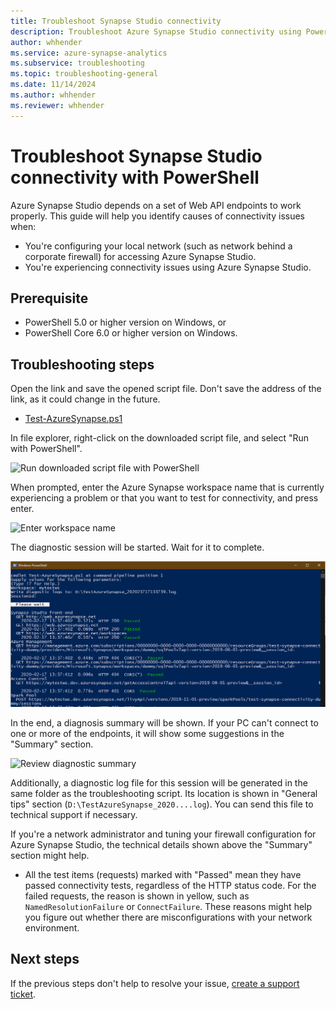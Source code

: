 ```yaml
---
title: Troubleshoot Synapse Studio connectivity
description: Troubleshoot Azure Synapse Studio connectivity using PowerShell
author: whhender 
ms.service: azure-synapse-analytics
ms.subservice: troubleshooting
ms.topic: troubleshooting-general
ms.date: 11/14/2024 
ms.author: whhender 
ms.reviewer: whhender
---
```


# Troubleshoot Synapse Studio connectivity with PowerShell

Azure Synapse Studio depends on a set of Web API endpoints to work properly. This guide will help you identify causes of connectivity issues when:

- You're configuring your local network (such as network behind a corporate firewall) for accessing Azure Synapse Studio.
- You're experiencing connectivity issues using Azure Synapse Studio.

## Prerequisite

* PowerShell 5.0 or higher version on Windows, or
* PowerShell Core 6.0 or higher version on Windows.

## Troubleshooting steps

Open the link and save the opened script file. Don't save the address of the link, as it could change in the future.

- [Test-AzureSynapse.ps1](https://go.microsoft.com/fwlink/?linkid=2119734)

In file explorer, right-click on the downloaded script file, and select "Run with PowerShell".

![Run downloaded script file with PowerShell](media/troubleshooting-synapse-studio-powershell/run-with-powershell.png)

When prompted, enter the Azure Synapse workspace name that is currently experiencing a problem or that you want to test for connectivity, and press enter.

![Enter workspace name](media/troubleshooting-synapse-studio-powershell/enter-workspace-name.png)

The diagnostic session will be started. Wait for it to complete.

![Wait for diagnosis to complete](media/troubleshooting-synapse-studio-powershell/wait-for-diagnosis.png)

In the end, a diagnosis summary will be shown. If your PC can't connect to one or more of the endpoints, it will show some suggestions in the "Summary" section.

![Review diagnostic summary](media/troubleshooting-synapse-studio-powershell/diagnosis-summary.png)

Additionally, a diagnostic log file for this session will be generated in the same folder as the troubleshooting script. Its location is shown in "General tips" section (`D:\TestAzureSynapse_2020....log`). You can send this file to technical support if necessary.

If you're a network administrator and tuning your firewall configuration for Azure Synapse Studio, the technical details shown above the "Summary" section might help.

* All the test items (requests) marked with "Passed" mean they have passed connectivity tests, regardless of the HTTP status code.
 For the failed requests, the reason is shown in yellow, such as `NamedResolutionFailure` or `ConnectFailure`. These reasons might help you figure out whether there are misconfigurations with your network environment.

## Next steps

If the previous steps don't help to resolve your issue, [create a support ticket](../sql-data-warehouse/sql-data-warehouse-get-started-create-support-ticket.md).
